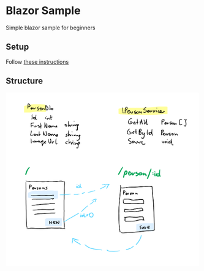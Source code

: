 # Blazor Sample
Simple blazor sample for beginners

## Setup
Follow [these instructions](https://docs.microsoft.com/en-us/aspnet/core/blazor/get-started?view=aspnetcore-3.1&tabs=visual-studio)

## Structure
![app structure](./assets/app.png)